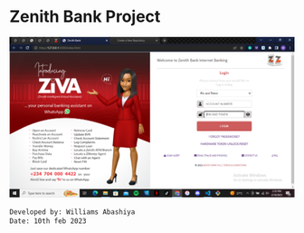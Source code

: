 # Zenith Bank Project

![My Zenith Bank Project](my-zenith-clone.png)

```
Developed by: Williams Abashiya
Date: 10th feb 2023
```